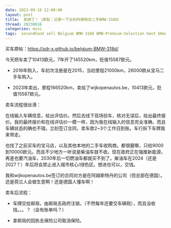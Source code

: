 ```yaml
---
date: 2023-09-16 12:00:00
layout: post
title: 	卖掉了！（原贴：记录一下比利时根特买二手BMW-318d）
thread: 20230916
categories: misc
tags:  secondhand sell Belgium BMW 318d BMW-Premium-Selection Gent GHent
---
```


买车原帖：https://sdr-x.github.io/belgium-BMW-318d/

今天把车卖了10413欧元，7年开了145520km，贬值15587欧元。

- 2016年购入，车初次注册是在2015，当初里程21000km，26000欧从宝马二手车购入。

- 2023年卖出，里程166520km，卖给了wijkopenautos.be，10413欧元，贬值15587欧元。

卖车流程很丝滑：

在线输入车辆信息，给出评估价。然后去线下现场验车，核对无误后，给出最终报价。我的最终报价和在线评估价一模一样，因为我在线输入的信息完全准确，而且车辆状态的确也不错。立刻签订合同，卖车款2~3个工作日到账。车行拆下车牌我来带走。

也找了之前买车的宝马店，以及其他本地的二手车收购商。都很磨唧，只给9000到10000欧元。而且不少地方一听说是柴油车就不收。现在政府正在强推新能源，再差也要汽油车，2030年后一切燃油车都就买不到了。柴油车在2024（还是2027？）年后将会禁止进入城市核心/绿色区。想进也可以，交钱。

我和wijkopenautos.be签订的合同对方是在阿姆斯特丹的公司（但总部在德国）。还是荷兰人会做生意啊！还是德国人懂车啊！

卖车后流程：

- 车牌交给邮局，由邮局去政府注销，（不然每年还要交车辆税），而且没收钱。。。？（会有账单吗？）

- 拿邮局的回执去保险公司取消保险。
